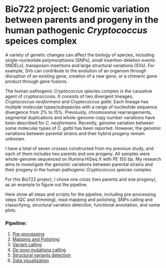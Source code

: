 # Bio722 project: Genomic variation between parents and progeny in the human pathogenic _Cryptococcus_ speices complex

A variety of genetic changes can affect the biology of species, including single-nucleotide polymorphisms (SNPs), small insertion-deletion events (INDELs), transposon insertions and large structural variations (SVs). For example, SVs can contribute to the evolution of an organism through disruption of an existing gene, creation of a new gene, or a chimeric gene product through gene fusions. 

The human pathogenic _Cryptococcus_ species complex is the causative agent of cryptococcosis. It consists of two divergent lineages, _Cryptococcus neoformans_ and _Cryptococcus gattii_. Each lineage has multiple molecular types/subspecies with a range of nucleotide sequence divergence from 2% to 15%. Previously, chromosomal rearrangements, segmental duplications and whole-genome copy number variations have been described for _C. neoformans_. Recently, genome variation between some molecular types of _C. gattii_ has been reported. However, the genomic variations between parental strains and their hybrid progeny remain unknown. 

I have a total of seven crosses constructed from my previous study, and each of them includes two parents and one progeny. All samples were whole-genome sequenced on Illumina HiSeq X with PE 150 bp. My research aims to investigate the genomic variations between parental strains and their progeny in the human pathogenic _Cryptococcus_ species complex. 

For this Bio722 project, I chose one cross (two parents and one progeny), as an example to figure out the pipeline. 

Here show all steps and scripts for the pipeline, including pre-processing steps (QC and trimming), read mapping and polishing, SNPs calling and classcifying, structural variation detection, functional annotation, and some plots.

### Pipeline:
1. [Pre-processing](https://github.com/manyou7/bio722_project_genomic_variations/blob/3361a74fb74382bfb4f92567513722da75cf1b3d/1_pre_processing.md)
2. [Mapping and Polishing](https://github.com/manyou7/bio722_project_genomic_variations/blob/d7c37105a7ac40b83e0206fc979dce817ba4a9db/2_mapping.md)
3. [Variant calling](https://github.com/manyou7/bio722_project_genomic_variations/blob/01e4810d1d0725e7a8bde9d12f16d0368fbc6666/3_variant_calling.md)
4. [_De novo_ mutations calling](https://github.com/manyou7/bio722_project_genomic_variations/blob/605838e20dc4f866779096ea812baea25fa72b95/4_denovo_mutations.md)
5. [Structural variants detection](https://github.com/manyou7/bio722_project_genomic_variations/blob/01e4810d1d0725e7a8bde9d12f16d0368fbc6666/5_structural_variants.md)
6. [Data visualization](https://github.com/manyou7/bio722_project_genomic_variations/blob/01e4810d1d0725e7a8bde9d12f16d0368fbc6666/6_plots.md)

